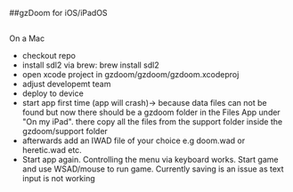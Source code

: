 ##gzDoom for iOS/iPadOS

##




On a Mac
- checkout repo
- install sdl2 via brew: brew install sdl2
- open xcode project in gzdoom/gzdoom/gzdoom.xcodeproj
- adjust developemt team
- deploy to device
- start app first time (app will crash)-> because data files can not be found but now there should be a gzdoom folder in the Files App under "On my iPad". there copy all the files from the support folder inside the gzdoom/support folder
- afterwards add an IWAD file of your choice e.g doom.wad or heretic.wad etc. 
- Start app again. Controlling the menu via keyboard works. Start game and use WSAD/mouse to run game. Currently saving is an issue as text input is not working